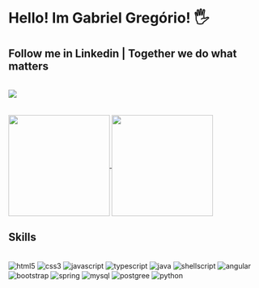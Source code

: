 # Hello! Im Gabriel Gregório! 🖐️
<h2>Follow me in Linkedin | Together we do what matters</h2> 
</br>
<a href="https://www.linkedin.com/in/gggreg87/">
  <img src ="https://img.shields.io/badge/LinkedIn-0077B5?style=for-the-badge&logo=linkedin&logoColor=white"/>
</a>
</br></br>
<div style="display:inline"></br>

<a href="https://github.com/anuraghazra/github-readme-stats">
  <img height=200 align="center" src="https://github-readme-stats.vercel.app/api?username=ggreg1987" />
</a>
<a href="https://github.com/anuraghazra/convoychat">
  <img height=200 align="center"  src="https://github-readme-stats.vercel.app/api/top-langs?username=ggreg1987&layout=compact&langs_count=8&card_width=320" />
</a>
    
</div>

## Skills

<div style="display: inline_block"></br>
    <img alt = "html5" align="center" 
    src="https://img.shields.io/badge/HTML5-E34F26?style=for-the-badge&logo=html5&logoColor=white">
    <img alt = "css3" align="center" 
    src="https://img.shields.io/badge/CSS3-1572B6?style=for-the-badge&logo=css3&logoColor=whit">
    <img alt = "javascript" align="center" 
    src="https://img.shields.io/badge/JavaScript-323330?style=for-the-badge&logo=javascript&logoColor=F7DF1E">
    <img alt = "typescript" align="center" 
    src="https://img.shields.io/badge/TypeScript-007ACC?style=for-the-badge&logo=typescript&logoColor=white">
    <img alt = "java" align="center" 
    src="https://img.shields.io/badge/Java-ED8B00?style=for-the-badge&logo=openjdk&logoColor=white">
    <img alt = "shellscript" align="center" 
    src="https://img.shields.io/badge/Shell_Script-121011?style=for-the-badge&logo=gnu-bash&logoColor=white">
    <img alt = "angular" align="center" 
    src="https://img.shields.io/badge/Angular-DD0031?style=for-the-badge&logo=angular&logoColor=white">
    <img alt = "bootstrap" align="center" 
    src="https://img.shields.io/badge/Bootstrap-563D7C?style=for-the-badge&logo=bootstrap&logoColor=white">
    <img alt = "spring" align="center" 
    src="https://img.shields.io/badge/Spring-6DB33F?style=for-the-badge&logo=spring&logoColor=white">
    <img alt = "mysql" align="center" 
    src="https://img.shields.io/badge/MySQL-00000F?style=for-the-badge&logo=mysql&logoColor=white">
    <img alt = "postgree" align="center" 
    src="https://img.shields.io/badge/PostgreSQL-316192?style=for-the-badge&logo=postgresql&logoColor=white">
    <img alt = "python" align="center" 
    src="https://img.shields.io/badge/Python-3776AB?style=for-the-badge&logo=python&logoColor=white">
 
</div>
